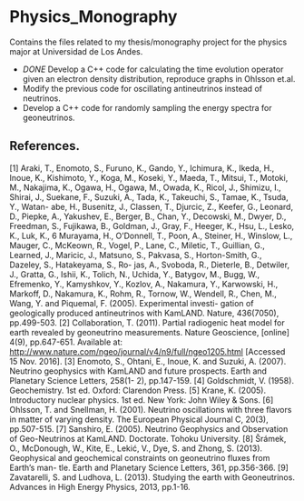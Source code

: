 # Physics_Monography
Contains the files related to my thesis/monography project for the physics major at Universidad de Los Andes.

+ *DONE* Develop a C++ code for calculating the time evolution operator given an electron density distribution, reproduce graphs in Ohlsson et.al.
+ Modify the previous code for oscillating antineutrinos instead of neutrinos.
+ Develop a C++ code for randomly sampling the energy spectra for geoneutrinos.

## References.
[1] Araki, T., Enomoto, S., Furuno, K., Gando, Y., Ichimura, K., Ikeda, H., Inoue,
K., Kishimoto, Y., Koga, M., Koseki, Y., Maeda, T., Mitsui, T., Motoki, M.,
Nakajima, K., Ogawa, H., Ogawa, M., Owada, K., Ricol, J., Shimizu, I., Shirai,
J., Suekane, F., Suzuki, A., Tada, K., Takeuchi, S., Tamae, K., Tsuda, Y., Watan-
abe, H., Busenitz, J., Classen, T., Djurcic, Z., Keefer, G., Leonard, D., Piepke,
A., Yakushev, E., Berger, B., Chan, Y., Decowski, M., Dwyer, D., Freedman, S.,
Fujikawa, B., Goldman, J., Gray, F., Heeger, K., Hsu, L., Lesko, K., Luk, K.,
6
Murayama, H., O’Donnell, T., Poon, A., Steiner, H., Winslow, L., Mauger, C.,
McKeown, R., Vogel, P., Lane, C., Miletic, T., Guillian, G., Learned, J., Maricic,
J., Matsuno, S., Pakvasa, S., Horton-Smith, G., Dazeley, S., Hatakeyama, S., Ro-
jas, A., Svoboda, R., Dieterle, B., Detwiler, J., Gratta, G., Ishii, K., Tolich, N.,
Uchida, Y., Batygov, M., Bugg, W., Efremenko, Y., Kamyshkov, Y., Kozlov, A.,
Nakamura, Y., Karwowski, H., Markoff, D., Nakamura, K., Rohm, R., Tornow, W.,
Wendell, R., Chen, M., Wang, Y. and Piquemal, F. (2005). Experimental investi-
gation of geologically produced antineutrinos with KamLAND. Nature, 436(7050),
pp.499-503.
[2] Collaboration, T. (2011). Partial radiogenic heat model for earth revealed by
geoneutrino measurements. Nature Geoscience, [online] 4(9), pp.647-651. Available
at: http://www.nature.com/ngeo/journal/v4/n9/full/ngeo1205.html [Accessed 15
Nov. 2016].
[3] Enomoto, S., Ohtani, E., Inoue, K. and Suzuki, A. (2007). Neutrino geophysics
with KamLAND and future prospects. Earth and Planetary Science Letters, 258(1-
2), pp.147-159.
[4] Goldschmidt, V. (1958). Geochemistry. 1st ed. Oxford: Clarendon Press.
[5] Krane, K. (2005). Introductory nuclear physics. 1st ed. New York: John Wiley &
Sons.
[6] Ohlsson, T. and Snellman, H. (2001). Neutrino oscillations with three flavors in
matter of varying density. The European Physical Journal C, 20(3), pp.507-515.
[7] Sanshiro, E. (2005). Neutrino Geophysics and Observation of Geo-Neutrinos at
KamLAND. Doctorate. Tohoku University.
[8] Šrámek, O., McDonough, W., Kite, E., Lekić, V., Dye, S. and Zhong, S. (2013).
Geophysical and geochemical constraints on geoneutrino fluxes from Earth’s man-
tle. Earth and Planetary Science Letters, 361, pp.356-366.
[9] Zavatarelli, S. and Ludhova, L. (2013). Studying the earth with Geoneutrinos.
Advances in High Energy Physics, 2013, pp.1-16.

